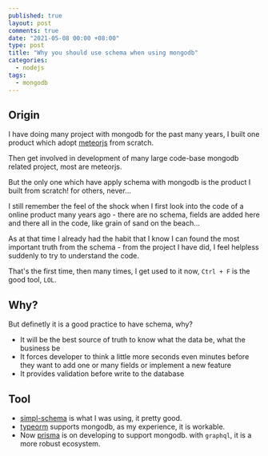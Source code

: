 ```yaml
---
published: true
layout: post
comments: true
date: "2021-05-08 00:00 +08:00"
type: post
title: "Why you should use schema when using mongodb"
categories:
  - nodejs
tags:
  - mongodb
---
```

## Origin
I have doing many project with mongodb for the past many years, I built one product which adopt [meteorjs](https://www.meteor.com/) from scratch.

Then get involved in development of many large code-base mongodb related project, most are meteorjs.

But the only one which have apply schema with mongodb is the product I built from scratch! for others, never...

I still remember the feel of the shock when I first look into the code of a online product many years ago - there are no schema, fields are added here and there all in the code, like grain of sand on the beach...

As at that time I already had the habit that I know I can found the most important truth from the schema - from the project I have did, I feel helpless suddenly to try to understand the code.

That's the first time, then many times, I get used to it now, `Ctrl + F` is the good tool, `LOL`.

## Why?
But definetly it is a good practice to have schema, why?

- It will be the best source of truth to know what the data be, what the business be
- It forces developer to think a little more seconds even minutes before they want to add one or many fields or implement a new feature
- It provides validation before write to the database

## Tool
- [simpl-schema](https://github.com/longshotlabs/simpl-schema) is what I was using, it pretty good.
- [typeorm](https://typeorm.io/#/) supports mongodb, as my experience, it is workable.
- Now [prisma](https://github.com/prisma/prisma) is on developing to support mongodb. with `graphql`, it is a more robust ecosystem.


